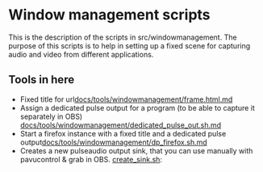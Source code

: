 # Window management scripts

This is the description of the scripts in src/windowmanagement.
The purpose of this scripts is to help in setting up a fixed scene for capturing audio and video from different applications.

## Tools in here
* Fixed title for url[docs/tools/windowmanagement/frame.html.md](frame.html)
* Assign a dedicated pulse output for a program (to be able to capture it separately in OBS) [docs/tools/windowmanagement/dedicated_pulse_out.sh.md](dedicated_pulse_out.sh)
* Start a firefox instance with a fixed title and a dedicated pulse output[docs/tools/windowmanagement/dp_firefox.sh.md](dp_firefox.sh)      
* Creates a new pulseaudio output sink, that you can use manually with pavucontrol & grab in OBS. [create_sink.sh](docs/tools/windowmanagement/create_sink.sh.md): 
